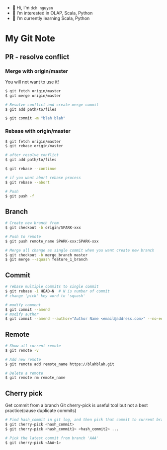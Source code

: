 - 👋 Hi, I’m ```dch nguyen```
- 👀 I’m interested in OLAP, Scala, Python
- 🌱 I’m currently learning Scala, Python

# My Git Note

## PR - resolve conflict
### Merge with origin/master
You will not want to use it!
``` bash
$ git fetch origin/master
$ git merge origin/master

# Resolve conflict and create merge commit
$ git add path/to/files

$ git commit -m "blah blah"
```

### Rebase with origin/master
``` bash
$ git fetch origin/master
$ git rebase origin/master

# after resolve conflict
$ git add path/to/files

$ git rebase --continue

# if you want abort rebase process
$ git rebase --abort

# Push
$ git push -f
```

## Branch

``` bash
# Create new branch from
$ git checkout -b origin/SPARK-xxx

# Push to remote
$ git push remote_name SPARK-xxx:SPARK-xxx

```
``` bash
# Merge all change as single commit when you want create new branch
$ git checkout -b merge_branch master
$ git merge --squash feature_1_branch
```
## Commit
``` bash
# rebase multiple commits to single commit
$ git rebase -i HEAD~N  # N is number of commit
# change 'pick' key word to 'squash'
```
``` bash
# modify comment
$ git commit --amend
# modify author
$ git commit --amend --author="Author Name <email@address.com>" --no-edit
```
## Remote
``` bash
# Show all current remote
$ git remote -v
```
``` bash
# Add new remote
$ git remote add remote_name https://blahblah.git
```
``` bash
# Delete a remote
$ git remote rm remote_name
```

## Cherry pick
Get commit from a branch
Git cherry-pick is useful tool but not a best practice(cause duplicate commits)
``` bash
# Find hash_commit in git log, and then pick that commit to current branch for applying
$ git cherry-pick <hash_commit>
$ git cherry-pick <hash_commit1> <hash_commit2> ...
```
``` bash
# Pick the latest commit from branch 'AAA'
$ git cherry-pick <AAA~1>
```
